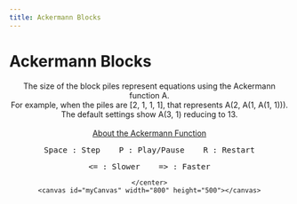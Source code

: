 ```yaml
---
title: Ackermann Blocks
---
```



<!DOCTYPE html>


<head>
	<script src="https://code.createjs.com/easeljs-0.8.2.min.js"></script>
	<script src="https://code.createjs.com/tweenjs-0.6.2.min.js"></script>
	<script src="./js/ack.js"></script>
	<link rel="stylesheet" type="text/css" href="./css/style.css">
</head>

# Ackermann Blocks
<body onload="init();">
	<center>
		The size of the block piles represent equations using the Ackermann function A. <br>
		For example, when the piles are [2, 1, 1, 1], that represents A(2, A(1, A(1, 1))). <br>
		The default settings show A(3, 1) reducing to 13. <br><br>
		<a href="https://en.wikipedia.org/wiki/Ackermann_function">About the Ackermann Function</a>
		<pre>Space : Step    P : Play/Pause    R : Restart</pre>
		<pre><= : Slower    => : Faster</pre>

	</center>
	<canvas id="myCanvas" width="800" height="500"></canvas>
</body>

